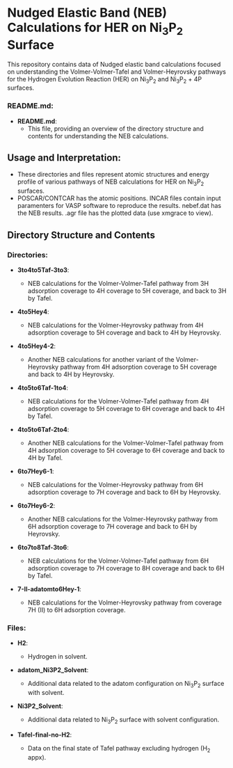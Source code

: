 # Nudged Elastic Band (NEB) Calculations for HER on Ni<sub>3</sub>P<sub>2</sub> Surface

This repository contains data of Nudged elastic band calculations focused on understanding the Volmer-Volmer-Tafel and Volmer-Heyrovsky pathways for the Hydrogen Evolution Reaction (HER) on Ni<sub>3</sub>P<sub>2</sub> and Ni<sub>3</sub>P<sub>2</sub> + 4P surfaces.

### README.md:

- **README.md**:
  - This file, providing an overview of the directory structure and contents for understanding the NEB calculations.

## Usage and Interpretation:

- These directories and files represent atomic structures and energy profile of various pathways of NEB calculations for HER on Ni<sub>3</sub>P<sub>2</sub> surfaces.
- POSCAR/CONTCAR has the atomic positions. INCAR files contain input paramenters for VASP software to reproduce the results. nebef.dat has the NEB results. .agr file has the plotted data (use xmgrace to view). 

## Directory Structure and Contents

### Directories:

- **3to4to5Taf-3to3**:
  - NEB calculations for the Volmer-Volmer-Tafel pathway from 3H adsorption coverage to 4H coverage to 5H coverage, and back to 3H by Tafel.

- **4to5Hey4**:
  - NEB calculations for the Volmer-Heyrovsky pathway from 4H adsorption coverage to 5H coverage and back to 4H by Heyrovsky.

- **4to5Hey4-2**:
  - Another NEB calculations for another variant of the Volmer-Heyrovsky pathway from 4H adsorption coverage to 5H coverage and back to 4H by Heyrovsky.

- **4to5to6Taf-1to4**:
  - NEB calculations for the Volmer-Volmer-Tafel pathway from 4H adsorption coverage to 5H coverage to 6H coverage and back to 4H by Tafel.

- **4to5to6Taf-2to4**:
  - Another NEB calculations for the Volmer-Volmer-Tafel pathway from 4H adsorption coverage to 5H coverage to 6H coverage and back to 4H by Tafel.

- **6to7Hey6-1**:
  - NEB calculations for the Volmer-Heyrovsky pathway from 6H adsorption coverage to 7H coverage and back to 6H by Heyrovsky.

- **6to7Hey6-2**:
  - Another NEB calculations for the Volmer-Heyrovsky pathway from 6H adsorption coverage to 7H coverage and back to 6H by Heyrovsky.

- **6to7to8Taf-3to6**:
  - NEB calculations for the Volmer-Volmer-Tafel pathway from 6H adsorption coverage to 7H coverage to 8H coverage and back to 6H by Tafel.

- **7-II-adatomto6Hey-1**:
  - NEB calculations for the Volmer-Heyrovsky pathway from coverage 7H (II) to 6H adsorption coverage.

### Files:

- **H2**:
  - Hydrogen in solvent.

- **adatom_Ni3P2_Solvent**:
  - Additional data related to the adatom configuration on Ni<sub>3</sub>P<sub>2</sub> surface with solvent.

- **Ni3P2_Solvent**:
  - Additional data related to Ni<sub>3</sub>P<sub>2</sub> surface with solvent configuration.

- **Tafel-final-no-H2**:
  - Data on the final state of Tafel pathway excluding hydrogen (H<sub>2</sub> appx).


